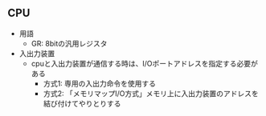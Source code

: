 ## CPU
- 用語
  - GR: 8bitの汎用レジスタ
- 入出力装置
  - cpuと入出力装置が通信する時は、I/Oポートアドレスを指定する必要がある
     - 方式1: 専用の入出力命令を使用する
     - 方式2: 「メモリマップI/O方式」メモリ上に入出力装置のアドレスを結び付けてやりとりする
